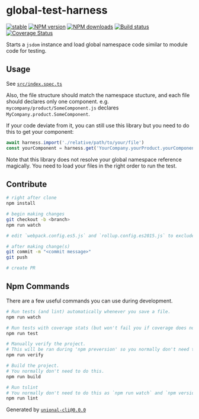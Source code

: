 # global-test-harness

[![stable][stable-image]][stable-url]
[![NPM version][npm-image]][npm-url]
[![NPM downloads][downloads-image]][downloads-url]
[![Build status][travis-image]][travis-url]
[![Coverage Status][coveralls-image]][coveralls-url]

Starts a `jsdom` instance and load global namespace code similar to module code for testing.

## Usage

See [`src/index.spec.ts`](src/index.spec.ts)

Also, the file structure should match the namespace stucture, and each file should declares only one component.
e.g. `mycompany/product/SomeComponent.js` declares `MyCompany.product.SomeComponent`.

If your code deviate from it, you can still use this library but you need to do this to get your component:

```ts
await harness.import('./relative/path/to/your/file')
const yourComponent = harness.get('YourCompany.yourProduct.yourComponent')
```

Note that this library does not resolve your global namespace reference magically.
You need to load your files in the right order to run the test.

## Contribute

```sh
# right after clone
npm install

# begin making changes
git checkout -b <branch>
npm run watch

# edit `webpack.config.es5.js` and `rollup.config.es2015.js` to exclude dependencies for the bundle if needed

# after making change(s)
git commit -m "<commit message>"
git push

# create PR
```

## Npm Commands

There are a few useful commands you can use during development.

```sh
# Run tests (and lint) automatically whenever you save a file.
npm run watch

# Run tests with coverage stats (but won't fail you if coverage does not meet criteria)
npm run test

# Manually verify the project.
# This will be ran during 'npm preversion' so you normally don't need to run this yourself.
npm run verify

# Build the project.
# You normally don't need to do this.
npm run build

# Run tslint
# You normally don't need to do this as `npm run watch` and `npm version` will automatically run lint for you.
npm run lint
```

Generated by [`unional-cli@0.0.0`](https://github.com/unional/unional-cli)

[stable-image]: http://badges.github.io/stability-badges/dist/stable.svg
[stable-url]: http://github.com/badges/stability-badges
[npm-image]: https://img.shields.io/npm/v/global-test-harness.svg?style=flat
[npm-url]: https://npmjs.org/package/global-test-harness
[downloads-image]: https://img.shields.io/npm/dm/global-test-harness.svg?style=flat
[downloads-url]: https://npmjs.org/package/global-test-harness
[travis-image]: https://img.shields.io/travis/unional/global-test-harness.svg?style=flat
[travis-url]: https://travis-ci.org/unional/global-test-harness
[coveralls-image]: https://coveralls.io/repos/github/unional/global-test-harness/badge.svg
[coveralls-url]: https://coveralls.io/github/unional/global-test-harness
